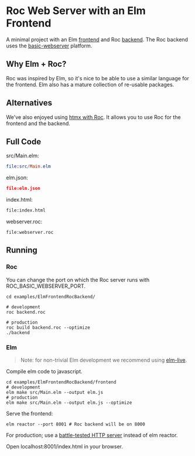 # Roc Web Server with an Elm Frontend

A minimal project with an Elm [frontend](https://chatgpt.com/share/93575daf-49ef-48ba-b39d-ab04672e4019) and Roc [backend](https://chatgpt.com/share/7ac35a32-dab5-46d0-bb17-9d584469556f). The Roc backend uses the [basic-webserver](https://github.com/roc-lang/basic-webserver) platform.

## Why Elm + Roc?

Roc was inspired by Elm, so it's nice to be able to use a similar language for the frontend. Elm also has a mature collection of re-usable packages.

## Alternatives

We've also enjoyed using [htmx with Roc](https://github.com/lukewilliamboswell/roc-htmx-playground). It allows you to use Roc for the frontend and the backend.

## Full Code 

src/Main.elm:
```elm
file:src/Main.elm
```

elm.json:
```json
file:elm.json
```

index.html:
```html
file:index.html
```

webserver.roc:
```roc
file:webserver.roc
```
## Running

### Roc

You can change the port on which the Roc server runs with ROC_BASIC_WEBSERVER_PORT.
```
cd examples/ElmFrontendRocBackend/

# development
roc backend.roc

# production
roc build backend.roc --optimize
./backend
```

### Elm

> Note: for non-trivial Elm development we recommend using [elm-live](https://github.com/wking-io/elm-live).

Compile elm code to javascript.

```
cd examples/ElmFrontendRocBackend/frontend
# development
elm make src/Main.elm --output elm.js
# production
elm make src/Main.elm --output elm.js --optimize
```

Serve the frontend:
```
elm reactor --port 8001 # Roc backend will be on 8000
```
For production; use a [battle-tested HTTP server](https://chatgpt.com/share/5809a606-10ea-4ee6-b821-732465016254) instead of elm reactor.

Open localhost:8001/index.html in your browser.